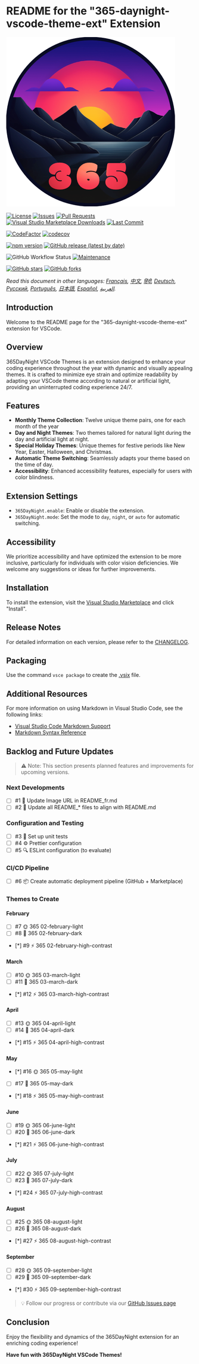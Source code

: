 # README for the "365-daynight-vscode-theme-ext" Extension

![365DayNight VSCode Themes](https://github.com/mickaellherminez/365-daynight-vscode-theme-ext/blob/main/assets/logo-web.png?raw=true)

[![License](https://img.shields.io/github/license/mickaellherminez/365-daynight-vscode-theme-ext)](https://github.com/mickaellherminez/365-daynight-vscode-theme-ext/blob/main/LICENSE)
[![Issues](https://img.shields.io/github/issues/mickaellherminez/365-daynight-vscode-theme-ext)](https://github.com/mickaellherminez/365-daynight-vscode-theme-ext/issues)
[![Pull Requests](https://img.shields.io/github/issues-pr/mickaellherminez/365-daynight-vscode-theme-ext)](https://github.com/mickaellherminez/365-daynight-vscode-theme-ext/pulls)
[![Visual Studio Marketplace Downloads](https://img.shields.io/visual-studio-marketplace/d/mickaellherminez.365-daynight-vscode-theme-ext)](https://marketplace.visualstudio.com/items?itemName=mickaellherminez.365-daynight-vscode-theme-ext)
[![Last Commit](https://img.shields.io/github/last-commit/mickaellherminez/365-daynight-vscode-theme-ext)](https://github.com/mickaellherminez/365-daynight-vscode-theme-ext/commits/main)

<!-- Badges de qualité de code -->
[![CodeFactor](https://www.codefactor.io/repository/github/mickaellherminez/365-daynight-vscode-theme-ext/badge)](https://www.codefactor.io/repository/github/mickaellherminez/365-daynight-vscode-theme-ext)
[![codecov](https://codecov.io/gh/mickaellherminez/365-daynight-vscode-theme-ext/branch/main/graph/badge.svg)](https://codecov.io/gh/mickaellherminez/365-daynight-vscode-theme-ext)

<!-- Badges de version -->
[![npm version](https://badge.fury.io/js/mickaellherminez.365-daynight-vscode-theme-ext.svg)](https://badge.fury.io/js/mickaellherminez.365-daynight-vscode-theme-ext)
[![GitHub release (latest by date)](https://img.shields.io/github/v/release/mickaellherminez/365-daynight-vscode-theme-ext)](https://github.com/mickaellherminez/365-daynight-vscode-theme-ext/releases)

<!-- Badges de statut -->
![GitHub Workflow Status](https://img.shields.io/github/actions/workflow/status/mickaellherminez/365-daynight-vscode-theme-ext/main.yml)
[![Maintenance](https://img.shields.io/badge/Maintained%3F-yes-green.svg)](https://github.com/mickaellherminez/365-daynight-vscode-theme-ext/graphs/commit-activity)

<!-- Badges de stats -->
[![GitHub stars](https://img.shields.io/github/stars/mickaellherminez/365-daynight-vscode-theme-ext)](https://github.com/mickaellherminez/365-daynight-vscode-theme-ext/stargazers)
[![GitHub forks](https://img.shields.io/github/forks/mickaellherminez/365-daynight-vscode-theme-ext)](https://github.com/mickaellherminez/365-daynight-vscode-theme-ext/network/members)

*Read this document in other languages: [Français](docs/README_fr.md), [中文](docs/README_zh.md), [हिंदी](docs/README_hi.md), [Deutsch](docs/README_de.md), [Русский](docs/README_ru.md), [Português](docs/README_pt.md), [日本語](docs/README_ja.md), [Español](docs/README_es.md), [العربية](docs/README_ar.md).*

## Introduction

Welcome to the README page for the "365-daynight-vscode-theme-ext" extension for VSCode.

## Overview

365DayNight VSCode Themes is an extension designed to enhance your coding experience throughout the year with dynamic and visually appealing themes. It is crafted to minimize eye strain and optimize readability by adapting your VSCode theme according to natural or artificial light, providing an uninterrupted coding experience 24/7.

## Features

- **Monthly Theme Collection**: Twelve unique theme pairs, one for each month of the year
- **Day and Night Themes**: Two themes tailored for natural light during the day and artificial light at night.
- **Special Holiday Themes**: Unique themes for festive periods like New Year, Easter, Halloween, and Christmas.
- **Automatic Theme Switching**: Seamlessly adapts your theme based on the time of day.
- **Accessibility**: Enhanced accessibility features, especially for users with color blindness.

## Extension Settings

- `365DayNight.enable`: Enable or disable the extension.
- `365DayNight.mode`: Set the mode to `day`, `night`, or `auto` for automatic switching.

## Accessibility

We prioritize accessibility and have optimized the extension to be more inclusive, particularly for individuals with color vision deficiencies. We welcome any suggestions or ideas for further improvements.

## Installation

To install the extension, visit the [Visual Studio Marketplace](https://marketplace.visualstudio.com/items?itemName=mickaellherminez.365-daynight-vscode-theme-ext) and click "Install".

## Release Notes

For detailed information on each version, please refer to the [CHANGELOG](CHANGELOG.md).

## Packaging

Use the command `vsce package` to create the [.vsix](https://learn.microsoft.com/fr-fr/visualstudio/extensibility/walkthrough-publishing-a-visual-studio-extension-via-command-line?view=vs-2022) file.

## Additional Resources

For more information on using Markdown in Visual Studio Code, see the following links:

- [Visual Studio Code Markdown Support](http://code.visualstudio.com/docs/languages/markdown)
- [Markdown Syntax Reference](https://help.github.com/articles/markdown-basics/)

## Backlog and Future Updates

> ⚠️ Note: This section presents planned features and improvements for upcoming versions.

### Next Developments

- [ ] #1 🔗 Update Image URL in README_fr.md
- [ ] #2 📝 Update all README_* files to align with README.md

### Configuration and Testing
- [ ] #3 🧪 Set up unit tests
- [ ] #4 ⚙️ Prettier configuration
- [ ] #5 🔍 ESLint configuration (to evaluate)

### CI/CD Pipeline
- [ ] #6 📦 Create automatic deployment pipeline (GitHub + Marketplace)

### Themes to Create

#### February
- [ ] #7 🌞 365 02-february-light
- [ ] #8 🌙 365 02-february-dark 
- [*] #9 ⚡ 365 02-february-high-contrast

#### March
- [ ] #10 🌞 365 03-march-light
- [ ] #11 🌙 365 03-march-dark
- [*] #12 ⚡ 365 03-march-high-contrast

#### April
- [ ] #13 🌞 365 04-april-light
- [ ] #14 🌙 365 04-april-dark
- [*] #15 ⚡ 365 04-april-high-contrast

#### May
- [*] #16 🌞 365 05-may-light
- [ ] #17 🌙 365 05-may-dark
- [*] #18 ⚡ 365 05-may-high-contrast

#### June
- [ ] #19 🌞 365 06-june-light
- [ ] #20 🌙 365 06-june-dark
- [*] #21 ⚡ 365 06-june-high-contrast

#### July
- [ ] #22 🌞 365 07-july-light
- [ ] #23 🌙 365 07-july-dark
- [*] #24 ⚡ 365 07-july-high-contrast

#### August
- [ ] #25 🌞 365 08-august-light
- [ ] #26 🌙 365 08-august-dark
- [*] #27 ⚡ 365 08-august-high-contrast

#### September
- [ ] #28 🌞 365 09-september-light
- [ ] #29 🌙 365 09-september-dark
- [*] #30 ⚡ 365 09-september-high-contrast

> 💡 Follow our progress or contribute via our [GitHub Issues page](https://github.com/mickaellherminez/365-daynight-vscode-theme-ext/issues)

## Conclusion

Enjoy the flexibility and dynamics of the 365DayNight extension for an enriching coding experience!

**Have fun with 365DayNight VSCode Themes!**
